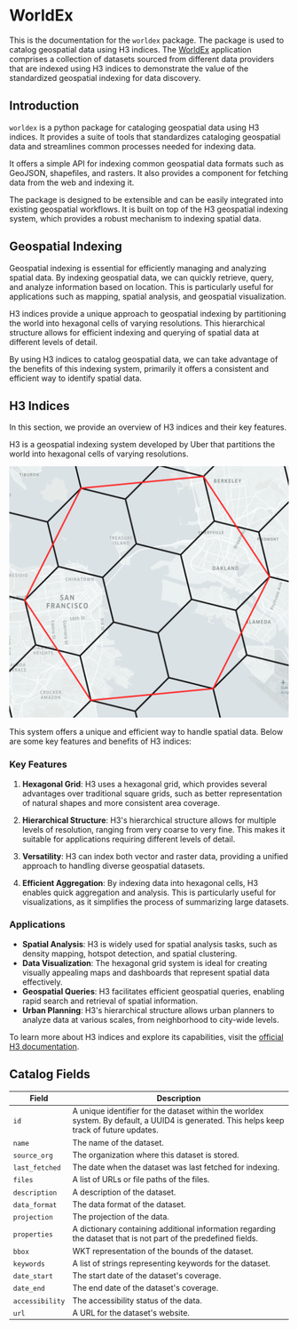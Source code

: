 # WorldEx

This is the documentation for the `worldex` package. The package is used to catalog geospatial data using H3 indices. The [WorldEx](https://worldex.org/) application comprises a collection of datasets sourced from different data providers that are indexed using H3 indices to demonstrate the value of the standardized geospatial indexing for data discovery.

## Introduction

`worldex` is a python package for cataloging geospatial data using H3 indices. It provides a suite of tools that standardizes cataloging geospatial data and streamlines common processes needed for indexing data.

It offers a simple API for indexing common geospatial data formats such as GeoJSON, shapefiles, and rasters. It also provides a component for fetching data from the web and indexing it.

The package is designed to be extensible and can be easily integrated into existing geospatial workflows. It is built on top of the H3 geospatial indexing system, which provides a robust mechanism to indexing spatial data.

## Geospatial Indexing

Geospatial indexing is essential for efficiently managing and analyzing spatial data. By indexing geospatial data, we can quickly retrieve, query, and analyze information based on location. This is particularly useful for applications such as mapping, spatial analysis, and geospatial visualization.

H3 indices provide a unique approach to geospatial indexing by partitioning the world into hexagonal cells of varying resolutions. This hierarchical structure allows for efficient indexing and querying of spatial data at different levels of detail.

By using H3 indices to catalog geospatial data, we can take advantage of the benefits of this indexing system, primarily it offers a consistent and efficient way to identify spatial data.

## H3 Indices

In this section, we provide an overview of H3 indices and their key features.

H3 is a geospatial indexing system developed by Uber that partitions the world into hexagonal cells of varying resolutions.

![H3](./img/parent-child.png)

This system offers a unique and efficient way to handle spatial data. Below are some key features and benefits of H3 indices:

### Key Features

1. **Hexagonal Grid**: H3 uses a hexagonal grid, which provides several advantages over traditional square grids, such as better representation of natural shapes and more consistent area coverage.

2. **Hierarchical Structure**: H3's hierarchical structure allows for multiple levels of resolution, ranging from very coarse to very fine. This makes it suitable for applications requiring different levels of detail.

3. **Versatility**: H3 can index both vector and raster data, providing a unified approach to handling diverse geospatial datasets.

4. **Efficient Aggregation**: By indexing data into hexagonal cells, H3 enables quick aggregation and analysis. This is particularly useful for visualizations, as it simplifies the process of summarizing large datasets.

### Applications

- **Spatial Analysis**: H3 is widely used for spatial analysis tasks, such as density mapping, hotspot detection, and spatial clustering.
- **Data Visualization**: The hexagonal grid system is ideal for creating visually appealing maps and dashboards that represent spatial data effectively.
- **Geospatial Queries**: H3 facilitates efficient geospatial queries, enabling rapid search and retrieval of spatial information.
- **Urban Planning**: H3's hierarchical structure allows urban planners to analyze data at various scales, from neighborhood to city-wide levels.

To learn more about H3 indices and explore its capabilities, visit the [official H3 documentation](https://h3geo.org/docs/).

## Catalog Fields

| Field           | Description                                                                                                                               |
| --------------- | ----------------------------------------------------------------------------------------------------------------------------------------- |
| `id`            | A unique identifier for the dataset within the worldex system. By default, a UUID4 is generated. This helps keep track of future updates. |
| `name`          | The name of the dataset.                                                                                                                  |
| `source_org`    | The organization where this dataset is stored.                                                                                            |
| `last_fetched`  | The date when the dataset was last fetched for indexing.                                                                                  |
| `files`         | A list of URLs or file paths of the files.                                                                                                |
| `description`   | A description of the dataset.                                                                                                             |
| `data_format`   | The data format of the dataset.                                                                                                           |
| `projection`    | The projection of the data.                                                                                                               |
| `properties`    | A dictionary containing additional information regarding the dataset that is not part of the predefined fields.                           |
| `bbox`          | WKT representation of the bounds of the dataset.                                                                                          |
| `keywords`      | A list of strings representing keywords for the dataset.                                                                                  |
| `date_start`    | The start date of the dataset's coverage.                                                                                                 |
| `date_end`      | The end date of the dataset's coverage.                                                                                                   |
| `accessibility` | The accessibility status of the data.                                                                                                     |
| `url`           | A URL for the dataset's website.                                                                                                          |
